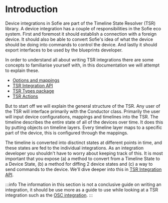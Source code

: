 # Introduction

Device integrations in Sofie are part of the Timeline State Resolver (TSR) library. A device integration has a couple of responsibilities in the Sofie eco system. First and foremost it should establish a connection with a foreign device. It should also be able to convert Sofie's idea of what the device should be doing into commands to control the device. And lastly it should export interfaces to be used by the blueprints developer.

In order to understand all about writing TSR integrations there are some concepts to familiarise yourself with, in this documentation we will attempt to explain these.

- [Options and mappings](./options-and-mappings.html)
- [TSR Integration API](./tsr-api.html)
- [TSR Types package](./tsr-types.html)
- [TSR Actions](./tsr-actions.html)

But to start off we will explain the general structure of the TSR. Any user of the TSR will interface primarily with the Conductor class. Primarily the user will input device configurations, mappings and timelines into the TSR. The timeline describes the entire state of all of the devices over time. It does this by putting objects on timeline layers. Every timeline layer maps to a specific part of the device, this is configured through the mappings.

The timeline is converted into disctinct states at different points in time, and these states are fed to the individual integrations. As an integration developer you shouldn't have to worry about keeping track of this. It is most important that you expose \(a\) a method to convert from a Timeline State to a Device State, \(b\) a method for diffing 2 device states and \(c\) a way to send commands to the device. We'll dive deeper into this in [TSR Integration API](./tsr-api.html).

:::info
The information in this section is not a conclusive guide on writing an integration, it should be use more as a guide to use while looking at a TSR integration such as the [OSC integration](https://github.com/Sofie-Automation/sofie-timeline-state-resolver/tree/master/packages/timeline-state-resolver/src/integrations/osc).
:::
